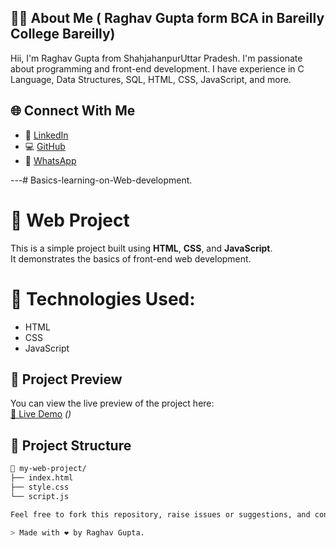 ## 👨‍💻 About Me ( Raghav Gupta form BCA in Bareilly College Bareilly)

Hii, I'm Raghav Gupta from ShahjahanpurUttar Pradesh. I'm passionate about programming and front-end development. I have experience in C Language, Data Structures, SQL, HTML, CSS, JavaScript, and more.

## 🌐 Connect With Me

- 🔗 [LinkedIn](https://www.linkedin.com/in/raghav-gupta-8a9152328?utm_source=share&utm_campaign=share_via&utm_content=profile&utm_medium=android_app)
- 💻 [GitHub](https://github.com/Raghav335)
- 📱 [WhatsApp](https://wa.me/+918382074540)

---# Basics-learning-on-Web-development.
# 🚀  Web Project

This is a simple project built using **HTML**, **CSS**, and **JavaScript**.  
It demonstrates the basics of front-end web development.

# 🔧 Technologies Used:

- HTML
- CSS  
- JavaScript 

## 📸 Project Preview

You can view the live preview of the project here:  
[🔗 Live Demo](#) *()*

## 📁 Project Structure

```bash
📁 my-web-project/
├── index.html
├── style.css
└── script.js

Feel free to fork this repository, raise issues or suggestions, and connect with me.

> Made with ❤️ by Raghav Gupta.
